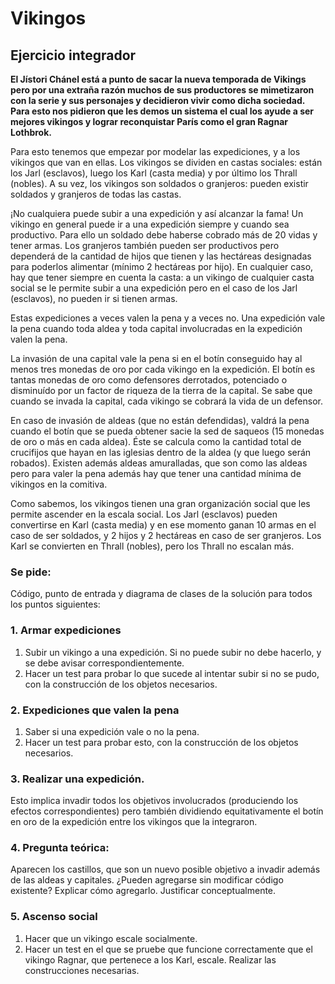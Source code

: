 # Vikingos

## Ejercicio integrador

**El Jístori Chánel está a punto de sacar la nueva temporada de Vikings pero por una extraña razón muchos de sus productores se mimetizaron con la serie y sus personajes y decidieron vivir como dicha sociedad. Para esto nos pidieron que les demos un sistema el cual los ayude a ser mejores vikingos y lograr reconquistar París como el gran Ragnar Lothbrok.**


Para esto tenemos que empezar por modelar las expediciones, y a los vikingos que van en ellas. Los vikingos se dividen en castas sociales: están los Jarl (esclavos), luego los Karl (casta media) y por último los Thrall (nobles). A su vez, los vikingos son soldados o granjeros: pueden existir soldados y granjeros de todas las castas.

¡No cualquiera puede subir a una expedición y así alcanzar la fama! Un vikingo en general puede ir a una expedición siempre y cuando sea productivo. Para ello un soldado debe haberse cobrado más de 20 vidas y tener armas. Los granjeros también pueden ser productivos pero dependerá de la cantidad de hijos que tienen y las hectáreas designadas para poderlos alimentar (mínimo 2 hectáreas por hijo). En cualquier caso, hay que tener siempre en cuenta la casta: a un vikingo de cualquier casta social se le permite subir a una expedición pero en el caso de los Jarl (esclavos), no pueden ir si tienen armas. 

Estas expediciones a veces valen la pena y a veces no. Una expedición vale la pena cuando toda aldea y toda capital involucradas en la expedición valen la pena. 

La invasión de una capital vale la pena si en el botín conseguido hay al menos tres monedas de oro por cada vikingo en la expedición. El botín es tantas monedas de oro como defensores derrotados, potenciado o disminuído por un factor de riqueza de la tierra de la capital. Se sabe que cuando se invada la capital, cada vikingo se cobrará la vida de un defensor.

En caso de invasión de aldeas (que no están defendidas), valdrá la pena cuando el botín que se pueda obtener sacie la sed de saqueos (15 monedas de oro o más en cada aldea). Éste se calcula como la cantidad total de crucifijos que hayan en las iglesias dentro de la aldea (y que luego serán robados).  Existen además aldeas amuralladas, que son como las aldeas pero para valer la pena además hay que tener una cantidad mínima de vikingos en la comitiva.

Como sabemos, los vikingos tienen una gran organización social que les permite ascender en la escala social. Los Jarl (esclavos) pueden convertirse en Karl (casta media) y en ese momento ganan 10 armas en el caso de ser soldados, y 2 hijos y 2 hectáreas en caso de ser granjeros. Los Karl se convierten en Thrall (nobles), pero los Thrall no escalan más.

### Se pide:

Código, punto de entrada y diagrama de clases de la solución para todos los puntos siguientes:

### 1. Armar expediciones

1. Subir un vikingo a una expedición. Si no puede subir no debe hacerlo, y se debe avisar correspondientemente.
2. Hacer un test para probar lo que sucede al intentar subir si no se pudo, con la construcción de los objetos necesarios.

### 2. Expediciones que valen la pena

1. Saber si una expedición vale o no la pena.
2. Hacer un test para probar esto, con la construcción de los objetos necesarios.

### 3. Realizar una expedición.

Esto implica invadir todos los objetivos involucrados (produciendo los efectos correspondientes) pero también dividiendo equitativamente el botín en oro de la expedición entre los vikingos que la integraron. 

### 4. Pregunta teórica:

Aparecen los castillos, que son un nuevo posible objetivo a invadir además de las aldeas y capitales. ¿Pueden agregarse sin modificar código existente? Explicar cómo agregarlo. Justificar conceptualmente.

### 5. Ascenso social

1. Hacer que un vikingo escale socialmente.
2. Hacer un test en el que se pruebe que funcione correctamente que el vikingo Ragnar, que pertenece a los Karl, escale. Realizar las construcciones necesarias.
